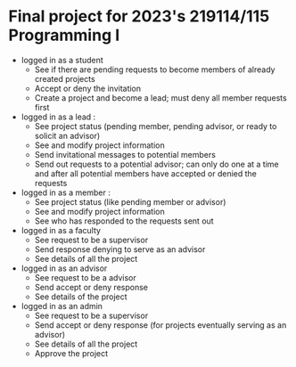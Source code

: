 # Final project for 2023's 219114/115 Programming I
* logged in as a student 
  - See if there are pending requests to become members of already created projects
  - Accept or deny the invitation
  - Create a project and become a lead; must deny all member requests first
* logged in as a lead :
  - See project status (pending member, pending advisor, or ready to solicit an advisor)
  - See and modify project information
  - Send invitational messages to potential members
  - Send out requests to a potential advisor; can only do one at a time and after all potential members have accepted or denied the requests
* logged in as a member :
  - See project status (like pending member or advisor)
  - See and modify project information
  - See who has responded to the requests sent out
* logged in as a faculty
  - See request to be a supervisor
  - Send response denying to serve as an advisor
  - See details of all the project
* logged in as an advisor
  - See request to be a advisor
  - Send accept or deny response
  - See details of  the project
* logged in as an admin
  - See request to be a supervisor
  - Send accept or deny response (for projects eventually serving as an advisor)
  - See details of all the project
  - Approve the project
